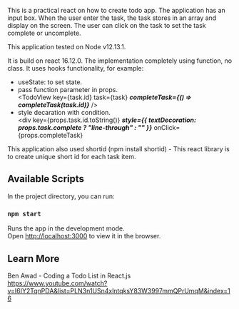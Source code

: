 This is a practical react on how to create todo app. The application has an input box. When the user enter the task, the task stores in an array and display on the screen. The user can click on the task to set the task complete or uncomplete.

This application tested on Node v12.13.1.

It is build on react 16.12.0. The implementation completely using function, no class. It uses hooks functionality, for example:

- useState: to set state.
- pass function parameter in props. <br/>
  <TodoView
  key={task.id}
  task={task}
  <b><i>completeTask={() => completeTask(task.id)}</i></b>
  />
- style decaration with condition. <br>
  &lt;div
  key={props.task.id.toString()}
  <b><i>style={{ textDecoration: props.task.complete ? "line-through" : "" }}</i></b>
  onClick={props.completeTask}
  >

This application also used shortid (npm install shortid) - This react library is to create unique short id for each task item.

## Available Scripts

In the project directory, you can run:

### `npm start`

Runs the app in the development mode.<br />
Open [http://localhost:3000](http://localhost:3000) to view it in the browser.

## Learn More

Ben Awad - Coding a Todo List in React.js<br />
https://www.youtube.com/watch?v=I6IY2TqnPDA&list=PLN3n1USn4xlntqksY83W3997mmQPrUmqM&index=16
